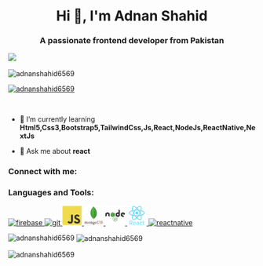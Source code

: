 <h1 align="center">Hi 👋, I'm Adnan Shahid</h1>
<h3 align="center">A passionate frontend developer from Pakistan</h3>

<img src="https://img.freepik.com/free-vector/hand-drawn-web-developers_23-2148819604.jpg" />
<p align="left"> <img src="https://komarev.com/ghpvc/?username=adnanshahid6569&label=Profile%20views&color=0e75b6&style=flat" alt="adnanshahid6569" /> </p>

<p align="left"> <a href="https://github.com/ryo-ma/github-profile-trophy"><img src="https://github-profile-trophy.vercel.app/?username=adnanshahid6569" alt="adnanshahid6569" /></a> </p>

<p align="left"> <a href="https://twitter.com/" target="blank"><img src="https://img.shields.io/twitter/follow/?logo=twitter&style=for-the-badge" alt="" /></a> </p>

- 🌱 I’m currently learning **Html5,Css3,Bootstrap5,TailwindCss,Js,React,NodeJs,ReactNative,NextJs**

- 💬 Ask me about **react**

<h3 align="left">Connect with me:</h3>
<p align="left">
</p>

<h3 align="left">Languages and Tools:</h3>
<p align="left"> <a href="https://firebase.google.com/" target="_blank" rel="noreferrer"> <img src="https://www.vectorlogo.zone/logos/firebase/firebase-icon.svg" alt="firebase" width="40" height="40"/> </a> <a href="https://git-scm.com/" target="_blank" rel="noreferrer"> <img src="https://www.vectorlogo.zone/logos/git-scm/git-scm-icon.svg" alt="git" width="40" height="40"/> </a> <a href="https://developer.mozilla.org/en-US/docs/Web/JavaScript" target="_blank" rel="noreferrer"> <img src="https://raw.githubusercontent.com/devicons/devicon/master/icons/javascript/javascript-original.svg" alt="javascript" width="40" height="40"/> </a> <a href="https://www.mongodb.com/" target="_blank" rel="noreferrer"> <img src="https://raw.githubusercontent.com/devicons/devicon/master/icons/mongodb/mongodb-original-wordmark.svg" alt="mongodb" width="40" height="40"/> </a> <a href="https://nodejs.org" target="_blank" rel="noreferrer"> <img src="https://raw.githubusercontent.com/devicons/devicon/master/icons/nodejs/nodejs-original-wordmark.svg" alt="nodejs" width="40" height="40"/> </a> <a href="https://reactjs.org/" target="_blank" rel="noreferrer"> <img src="https://raw.githubusercontent.com/devicons/devicon/master/icons/react/react-original-wordmark.svg" alt="react" width="40" height="40"/> </a> <a href="https://reactnative.dev/" target="_blank" rel="noreferrer"> <img src="https://reactnative.dev/img/header_logo.svg" alt="reactnative" width="40" height="40"/> </a> </p>

<p><img align="left" src="https://github-readme-stats.vercel.app/api/top-langs?username=adnanshahid6569&show_icons=true&locale=en&layout=compact" alt="adnanshahid6569" /></p>

<p>&nbsp;<img align="center" src="https://github-readme-stats.vercel.app/api?username=adnanshahid6569&show_icons=true&locale=en" alt="adnanshahid6569" /></p>

<p><img align="center" src="https://github-readme-streak-stats.herokuapp.com/?user=adnanshahid6569&" alt="adnanshahid6569" /></p>

